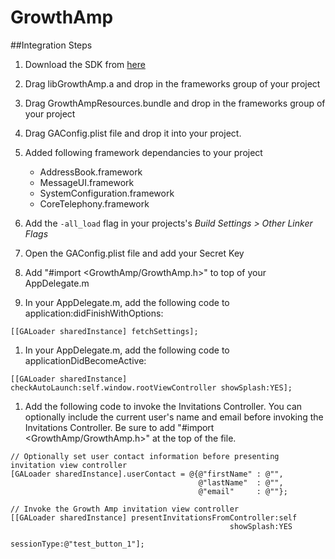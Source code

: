 GrowthAmp
=========

##Integration Steps

1. Download the SDK from [here](http://www.growthamp.com/download)

1. Drag libGrowthAmp.a and drop in the frameworks group of your project

1. Drag GrowthAmpResources.bundle and drop in the frameworks group of your project

1. Drag GAConfig.plist file and drop it into your project.
  
1. Added following framework dependancies to your project
    
    * AddressBook.framework
    * MessageUI.framework
    * SystemConfiguration.framework
    * CoreTelephony.framework   
    
1. Add the `-all_load` flag in your projects's *Build Settings > Other Linker Flags*

1. Open the GAConfig.plist file and add your Secret Key

1. Add "#import <GrowthAmp/GrowthAmp.h>" to top of your AppDelegate.m

1. In your AppDelegate.m, add the following code to application:didFinishWithOptions:  
```
[[GALoader sharedInstance] fetchSettings];
```

1. In your AppDelegate.m, add the following code to applicationDidBecomeActive:  
```
[[GALoader sharedInstance] checkAutoLaunch:self.window.rootViewController showSplash:YES];
```

1. Add the following code to invoke the Invitations Controller. You can optionally include the current user's name and email before invoking the Invitations Controller.  Be sure to add "#import <GrowthAmp/GrowthAmp.h>" at the top of the file.

```
// Optionally set user contact information before presenting invitation view controller
[GALoader sharedInstance].userContact = @{@"firstName" : @"",
                                          @"lastName"  : @"",
                                          @"email"     : @""};
                                          
// Invoke the Growth Amp invitation view controller
[[GALoader sharedInstance] presentInvitationsFromController:self
                                                 showSplash:YES
                                                sessionType:@"test_button_1"];
```


